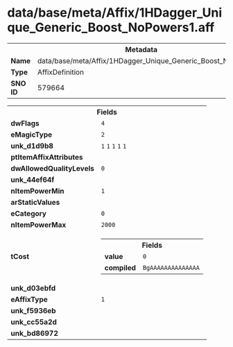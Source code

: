 <h1>data/base/meta/Affix/1HDagger_Unique_Generic_Boost_NoPowers1.aff</h1><table><tr><th colspan="100%">Metadata</th></tr><tr><td><b>Name</b></td><td>data/base/meta/Affix/1HDagger_Unique_Generic_Boost_NoPowers1.aff</td></tr><tr><td><b>Type</b></td><td>AffixDefinition</td></tr><tr><td><b>SNO ID</b></td><td>579664</td></tr></table>

<table><tr><th colspan="100%">Fields</th></tr><tr><td><b>dwFlags</b></td><td><code>4</code></td></tr><tr><td><b>eMagicType</b></td><td><code>2</code></td></tr><tr><td><b>unk_d1d9b8</b></td><td><code>1</code>
<code>1</code>
<code>1</code>
<code>1</code>
<code>1</code>
</td></tr><tr><td><b>ptItemAffixAttributes</b></td><td></td></tr><tr><td><b>dwAllowedQualityLevels</b></td><td><code>0</code></td></tr><tr><td><b>unk_44ef64f</b></td><td></td></tr><tr><td><b>nItemPowerMin</b></td><td><code>1</code></td></tr><tr><td><b>arStaticValues</b></td><td></td></tr><tr><td><b>eCategory</b></td><td><code>0</code></td></tr><tr><td><b>nItemPowerMax</b></td><td><code>2000</code></td></tr><tr><td><b>tCost</b></td><td><table><tr><th colspan="100%">Fields</th></tr><tr><td><b>value</b></td><td><code>0</code></td></tr><tr><td><b>compiled</b></td><td><code>BgAAAAAAAAAAAAAA</code></td></tr></table>

</td></tr><tr><td><b>unk_d03ebfd</b></td><td></td></tr><tr><td><b>eAffixType</b></td><td><code>1</code></td></tr><tr><td><b>unk_f5936eb</b></td><td></td></tr><tr><td><b>unk_cc55a2d</b></td><td></td></tr><tr><td><b>unk_bd86972</b></td><td></td></tr></table>


